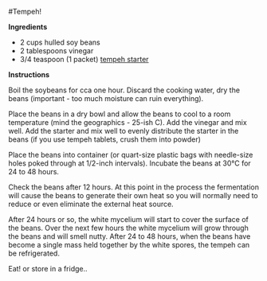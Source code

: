 #Tempeh!

**Ingredients**

* 2 cups hulled soy beans 
* 2 tablespoons vinegar
* 3/4 teaspoon (1 packet) [tempeh starter](http://github.com/foodguthub/Fermentation-Bank)

**Instructions**

Boil the soybeans for cca one hour. Discard the cooking water, dry the beans 
(important - too much moisture can ruin everything).


Place the beans in a dry bowl and allow the beans to cool to a room temperature (mind the geographics - 25-ish C).
Add the vinegar and mix well. Add the starter and mix well to evenly distribute the starter in the beans 
(if you use tempeh tablets, crush them into powder)


Place the beans into container (or quart-size plastic bags with needle-size holes poked through at 1/2-inch intervals).
Incubate the beans at 30°C for 24 to 48 hours.


Check the beans after 12 hours. At this point in the process the fermentation will cause the beans to generate 
their own heat so you will normally need to reduce or even eliminate the external heat source. 


After 24 hours or so, the white mycelium will start to cover the surface of the beans. 
Over the next few hours the white mycelium will grow through the beans and will smell nutty.
After 24 to 48 hours, when the beans have become a single mass held together by the white spores,
the tempeh can be refrigerated.

Eat! or store in a fridge..
